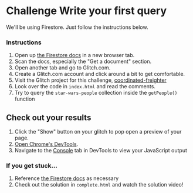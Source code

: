 # Challenge Write your first query

We'll be using Firestore. Just follow the instructions below.

### Instructions

1. Open up [the Firestore docs](https://firebase.google.com/docs/firestore/query-data/get-data) in a new browser tab.
2. Scan the docs, especially the "Get a document" section.
3. Open another tab and go to Glitch.com.
4. Create a Glitch.com account and click around a bit to get comfortable.
5. Visit the Glitch project for this challenge, [coordinated-freighter](https://glitch.com/edit/#!/coordinated-freighter)
6. Look over the code in `index.html` and read the comments.
7. Try to query the `star-wars-people` collection inside the `getPeople()` function

## Check out your results

1. Click the "Show" button on your glitch to pop open a preview of your page.
2. [Open Chrome's DevTools](https://developer.chrome.com/devtools).
3. Navigate to the [Console](https://developers.google.com/web/tools/chrome-devtools/console/?utm_source=dcc&utm_medium=redirect&utm_campaign=2016q3) tab in DevTools to view your JavaScript output

### If you get stuck...

1. Reference [the Firestore docs](https://firebase.google.com/docs/firestore/query-data/get-data) as necessary
2. Check out the solution in `complete.html` and watch the solution video!

